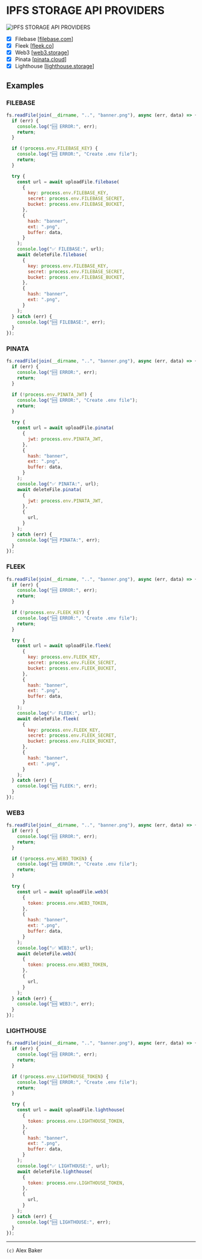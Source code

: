 # IPFS STORAGE API PROVIDERS

<img alt="IPFS STORAGE API PROVIDERS" src="https://raw.githubusercontent.com/alexbakers/ipfs-storage/main/banner.png" />

- [x] Filebase [<a href="https://filebase.com">filebase.com</a>]
- [x] Fleek [<a href="https://fleek.co">fleek.co</a>]
- [x] Web3 [<a href="https://web3.storage">web3.storage</a>]
- [x] Pinata [<a href="https://pinata.cloud">pinata.cloud</a>]
- [x] Lighthouse [<a href="https://lighthouse.storage">lighthouse.storage</a>]

## Examples

### FILEBASE

```javascript
fs.readFile(join(__dirname, "..", "banner.png"), async (err, data) => {
  if (err) {
    console.log("🆘 ERROR:", err);
    return;
  }

  if (!process.env.FILEBASE_KEY) {
    console.log("🆘 ERROR:", "Create .env file");
    return;
  }

  try {
    const url = await uploadFile.filebase(
      {
        key: process.env.FILEBASE_KEY,
        secret: process.env.FILEBASE_SECRET,
        bucket: process.env.FILEBASE_BUCKET,
      },
      {
        hash: "banner",
        ext: ".png",
        buffer: data,
      }
    );
    console.log("✅ FILEBASE:", url);
    await deleteFile.filebase(
      {
        key: process.env.FILEBASE_KEY,
        secret: process.env.FILEBASE_SECRET,
        bucket: process.env.FILEBASE_BUCKET,
      },
      {
        hash: "banner",
        ext: ".png",
      }
    );
  } catch (err) {
    console.log("🆘 FILEBASE:", err);
  }
});
```

### PINATA

```javascript
fs.readFile(join(__dirname, "..", "banner.png"), async (err, data) => {
  if (err) {
    console.log("🆘 ERROR:", err);
    return;
  }

  if (!process.env.PINATA_JWT) {
    console.log("🆘 ERROR:", "Create .env file");
    return;
  }

  try {
    const url = await uploadFile.pinata(
      {
        jwt: process.env.PINATA_JWT,
      },
      {
        hash: "banner",
        ext: ".png",
        buffer: data,
      }
    );
    console.log("✅ PINATA:", url);
    await deleteFile.pinata(
      {
        jwt: process.env.PINATA_JWT,
      },
      {
        url,
      }
    );
  } catch (err) {
    console.log("🆘 PINATA:", err);
  }
});
```

### FLEEK

```javascript
fs.readFile(join(__dirname, "..", "banner.png"), async (err, data) => {
  if (err) {
    console.log("🆘 ERROR:", err);
    return;
  }

  if (!process.env.FLEEK_KEY) {
    console.log("🆘 ERROR:", "Create .env file");
    return;
  }

  try {
    const url = await uploadFile.fleek(
      {
        key: process.env.FLEEK_KEY,
        secret: process.env.FLEEK_SECRET,
        bucket: process.env.FLEEK_BUCKET,
      },
      {
        hash: "banner",
        ext: ".png",
        buffer: data,
      }
    );
    console.log("✅ FLEEK:", url);
    await deleteFile.fleek(
      {
        key: process.env.FLEEK_KEY,
        secret: process.env.FLEEK_SECRET,
        bucket: process.env.FLEEK_BUCKET,
      },
      {
        hash: "banner",
        ext: ".png",
      }
    );
  } catch (err) {
    console.log("🆘 FLEEK:", err);
  }
});
```

### WEB3

```javascript
fs.readFile(join(__dirname, "..", "banner.png"), async (err, data) => {
  if (err) {
    console.log("🆘 ERROR:", err);
    return;
  }

  if (!process.env.WEB3_TOKEN) {
    console.log("🆘 ERROR:", "Create .env file");
    return;
  }

  try {
    const url = await uploadFile.web3(
      {
        token: process.env.WEB3_TOKEN,
      },
      {
        hash: "banner",
        ext: ".png",
        buffer: data,
      }
    );
    console.log("✅ WEB3:", url);
    await deleteFile.web3(
      {
        token: process.env.WEB3_TOKEN,
      },
      {
        url,
      }
    );
  } catch (err) {
    console.log("🆘 WEB3:", err);
  }
});
```

### LIGHTHOUSE

```javascript
fs.readFile(join(__dirname, "..", "banner.png"), async (err, data) => {
  if (err) {
    console.log("🆘 ERROR:", err);
    return;
  }

  if (!process.env.LIGHTHOUSE_TOKEN) {
    console.log("🆘 ERROR:", "Create .env file");
    return;
  }

  try {
    const url = await uploadFile.lighthouse(
      {
        token: process.env.LIGHTHOUSE_TOKEN,
      },
      {
        hash: "banner",
        ext: ".png",
        buffer: data,
      }
    );
    console.log("✅ LIGHTHOUSE:", url);
    await deleteFile.lighthouse(
      {
        token: process.env.LIGHTHOUSE_TOKEN,
      },
      {
        url,
      }
    );
  } catch (err) {
    console.log("🆘 LIGHTHOUSE:", err);
  }
});
```

---

`(c)` Alex Baker
